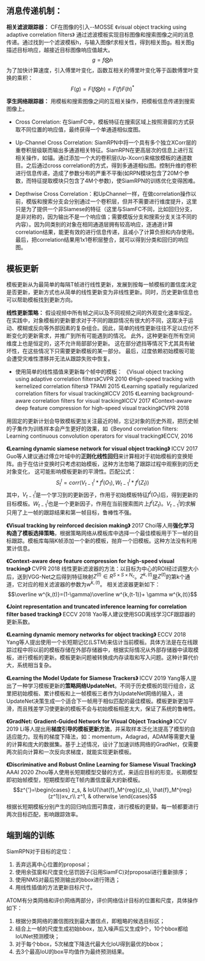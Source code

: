 ## 消息传递机制：

**相关滤波跟踪器：**
CF在图像的引入--MOSSE 《visual object tracking using adaptive correlation filters》
通过滤波模板实现目标图像和搜索图像之间的消息传递。通过找到一个滤波模板h，与输入图像f求相关性，得到相关图g。相关图g描述目标响应，越接近目标图像响应值越大。
$$g=f\bigotimes h$$
为了加快计算速度，引入傅里叶变化，函数互相关的傅里叶变化等于函数傅里叶变换的乘积：
$$F(g)=F(f\bigotimes h)=F(f)F(h)^*$$

**孪生网络跟踪器：**
用模板和搜索图像之间的互相关操作，把模板信息传递到搜索图像上。

- Cross Correlation: 在SiamFC中，模板特征在搜索区域上按照滑窗的方式获取不同位置的响应值，最终获得一个单通道相似度图。

- Up-Channel Cross Correlation: SiamRPN中将一个具有多个独立XCorr层的重卷积层级联而输出多通道相关特征。SiamRPN在更高层次的信息上进行互相关操作，如锚。通过添加一个大的卷积层(Up-Xcorr)来缩放模板的通道数目。之后通过cross correlation的方式，得到多通道相似图。控制升维的卷积进行信息传递，造成了参数分布的严重不平衡(如RPN模块包含了20M个参数，而特征提取模块只包含了4M个参数)，使SiamRPN的训练优化变得困难。

- Depthwise Cross Correlation：和UpChannel一样，在做correlation操作以前，模版和搜索分支会分别通过一个卷积层，但并不需要进行维度提升，这里只是为了提供一个非Siamese的特征（这里与SiamFC不同，比如回归分支，是非对称的，因为输出不是一个响应值；需要模版分支和搜索分支关注不同的内容）。因为同类别的对象在相同通道层拥有较高响应，逐通道计算correlation结果，能更有效的进行信息传递，且减小了计算负担和内存使用。最后，把correlation结果用1x1卷积层整合，就可以得到分类和回归的响应图。


## 模板更新
模板更新从为最简单的每隔T帧进行线性更新，发展到按每一帧模板的置信度决定是否更新，更新方式也从简单的线性更新变为非线性更新。同时，历史更新信息也可以帮助模板找到更新方向。

**线性更新策略：**
假设视频中所有帧之间以及不同视频之间的外观变化速率恒定。在实践中，对象模板的更新要求对于不同的跟踪情况有很大的不同，这取决于运动、模糊或反向等外部因素的复杂组合。因此，简单的线性更新往往不足以应付不断变化的更新需求，并推广到所有可能遇到的情况。 此外，这种更新在所有空间维度上也是恒定的，这不允许局部部分更新。 这在部分遮挡等情况下尤其具有破坏性，在这些情况下只需要更新模板的某一部分。 最后，过度依赖初始模板可能会遭受灾难性漂移并无法从跟踪失败中恢复。

- 使用简单的线性插值来更新每个帧中的模板：
《Visual object tracking using adaptive correlation filters》CVPR 2010
《High-speed tracking with kernelized correlation filters》 TPAMI 2015
《Learning spatially regularized correlation
filters for visual tracking》ICCV 2015
《Learning background-aware correlation filters for visual tracking》ICCV 2017
《Context-aware deep feature compression
for high-speed visual tracking》CVPR 2018

用固定的更新计划会导致模板更加关注最近的帧，忘记对象的历史外观，把历史帧的子集作为训练样本会产生更好的效果，如《Beyond correlation filters: Learning continuous convolution operators for visual tracking》ECCV, 2016


**《Learning dynamic siamese network for visual object tracking》** ICCV 2017
Guo等人建议通过傅立叶域中的**正则化线性回归**来计算相对于初始模板的变换矩阵。由于在估计变换时只考虑初始模板，这种方法忽略了跟踪过程中观察到的历史对象变化， 这可能影响模板更新的平滑性。匹配公式：$$S^l_t=corr(V^l_{t-1}*f^l(O_1),W^l_{t-1}*f^l(Z_t))$$
其中，$V^l_{t-1}$是一个学习到的更新因子，作用于初始模板特征$f^l(O_1)$后，得到更新的目标模板。$W^l_{t-1}$也是一个更新因子，作用在当前搜索图片上$f^l(Z_t)$。$V^l_{t-1}$的求解只用了上一帧的跟踪结果和第一帧目标，鲁棒性不强。

**《Visual tracking by reinforced decision making》** 2017
Choi等人用**强化学习构造了模板选择策略**，根据策略网络从模板库中选择一个最佳模板用于下一帧的目标跟踪。模板库每隔K帧添加一个新的模板，抛弃一个旧模板。这种方法没有利用累计信息。

**《Context-aware deep feature compression for high-speed visual tracking》** CVPR 2018
线性更新滤波器的方法：以目标为中心的ROI经过调整大小后，送到VGG-Net之后得到特征映射$Z^{(t)}∈R^{S×S×N_c}$。$Z^{k,(t)}$是$Z^{(t)}$的第k个通道，它对应的相关滤波器的参数为$w^{k,(t)}$。
相关滤波器更新如下：
$$\overline w^{k,(t)}=(1-\gamma)\overline w^{k,(t-1)}+ \gamma w^{k,(t)}$$

**《Joint representation and truncated inference learning for correlation filter based tracking》** ECCV 2018
Yao等人建议使用SGD离线学习CF跟踪器的更新系数。

**《Learning dynamic memory networks for object tracking》** ECCV 2018
Yang等人提出使用一个长短期记忆(LSTM)来估计当前模板。具体方法是在在线跟踪过程中将以前的模板存储在外部存储器中，根据实际情况从外部存储器中读取模板，进行模板的更新。模板更新问题被转换成内存读取和写入问题。这种计算代价大，系统相当复杂。

**《Learning the Model Update for Siamese Trackers》** ICCV 2019
Yang等人提出了一种学习模板更新的**策略网络UpdateNet**。不同于历史模板的现行组合，这里把初始模板、累计模板和上一帧模板三者作为UpdateNet网络的输入，进UpdateNet决策生成一个适合下一帧用于相似匹配的最佳模板。模板更新更加平滑，而且残差学习使更新的模板不会与初始模板相差太大，保证了系统的鲁棒性。

**《GradNet: Gradient-Guided Network for Visual Object Tracking》** ICCV 2019
Li等人提出用**梯度引导的模板更新方法**，并采取样本泛化法提高了模型的自适应能力。现有的梯度下降法，如：momentum，Adagrad，ADAM等需要大量的计算和庞大的数据集。基于上述情况，设计了加速训练网络的GradNet，仅需要两次前向计算和一次反向求梯度，就能实现更新模板。

**《Discriminative and Robust Online Learning for Siamese Visual Tracking》** AAAI 2020
Zhou等人使用长短期模型交替的方式，来适应目标的形变。长期模型即初始帧模型，短期模型即在T帧内置信度最大的新模板。
$$z^{'}=\begin{cases}
z_s, & IoU(\hat{f}_M^{reg}(z_s), \hat{f}_M^{reg}(z^1))≥v_r\\
z^1, & otherwise
\end{cases}$$
根据长短期模板分别产生的回归响应图可靠度，进行模板的更替。每一帧都要进行两次目标匹配，影响跟踪效率。


## 端到端的训练
SiamRPN对于目标的定位：
1. 丢弃远离中心位置的proposal；
2. 使用余弦窗和尺度变化惩罚因子(沿用SiamFC)对proposal进行重新排序；
3. 使用NMS对最后预测输出的bbox进行筛选；
4. 用线性插值的方法更新目标尺寸。

ATOM有分类网络和评价网络两部分，评价网络估计目标的位置和尺度，具体操作如下：
1. 根据分类网络的置信图找到最大置信点，即粗略的候选目标区；
2. 结合上一帧的尺度生成初始bbox，加入噪声后又生成9个，10个bbox都给IoUNet预测模块；
3. 对于每个bbox，5次梯度下降迭代最大化IoU得到最优的bbox；
4. 去3个最高IoU的box平均值作为最终预测结果。




